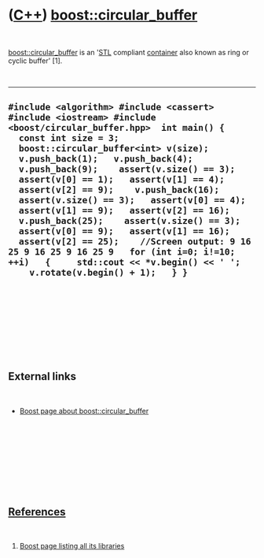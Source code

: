 



 

 

 

 

 

([C++](Cpp.md)) [boost::circular\_buffer](CppCircular_buffer.md)
==================================================================

 

[boost::circular\_buffer](CppCircular_buffer.md) is an
'[STL](CppStl.md) compliant [container](CppContainer.md) also known as
ring or cyclic buffer' \[1\].

 

  -------------------------------------------------------------------------------------------------------------------------------------------------------------------------------------------------------------------------------------------------------------------------------------------------------------------------------------------------------------------------------------------------------------------------------------------------------------------------------------------------------------------------------------------------------------------------------------------------------------------------------------------------------------------------------------------------------------------
  ` #include <algorithm> #include <cassert> #include <iostream> #include <boost/circular_buffer.hpp>  int main() {   const int size = 3;   boost::circular_buffer<int> v(size);    v.push_back(1);   v.push_back(4);   v.push_back(9);    assert(v.size() == 3);   assert(v[0] == 1);   assert(v[1] == 4);   assert(v[2] == 9);    v.push_back(16);    assert(v.size() == 3);   assert(v[0] == 4);   assert(v[1] == 9);   assert(v[2] == 16);    v.push_back(25);    assert(v.size() == 3);   assert(v[0] == 9);   assert(v[1] == 16);   assert(v[2] == 25);    //Screen output: 9 16 25 9 16 25 9 16 25 9   for (int i=0; i!=10; ++i)   {     std::cout << *v.begin() << ' ';     v.rotate(v.begin() + 1);   } } `
  -------------------------------------------------------------------------------------------------------------------------------------------------------------------------------------------------------------------------------------------------------------------------------------------------------------------------------------------------------------------------------------------------------------------------------------------------------------------------------------------------------------------------------------------------------------------------------------------------------------------------------------------------------------------------------------------------------------------

 

 

 

 

 

External links
--------------

 

-   [Boost page about
    boost::circular\_buffer](http://www.boost.org/doc/libs/release/libs/circular_buffer/index.html)

 

 

 

 

 

[References](CppReferences.md)
-------------------------------

 

1.  [Boost page listing all its
    libraries](http://www.boost.org/doc/libs)

 

 

 

 

 





 



